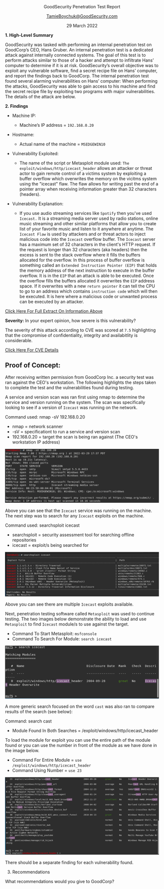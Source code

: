 <div align="center">GoodSecurity Penetration Test Report

TamieBoychuk@GoodSecurity.com

29 March 2022



<div align="left">

**1.	High-Level Summary**

GoodSecurity was tasked with performing an internal penetration test on GoodCorp’s CEO, Hans Gruber. An internal penetration test is a dedicated attack against internally connected systems. The goal of this test is to perform attacks similar to those of a hacker and attempt to infiltrate Hans’ computer to determine if it is at risk. GoodSecurity’s overall objective was to exploit any vulnerable software, find a secret recipe file on Hans’ computer, and report the findings back to GoodCorp.
The internal penetration test found several alarming vulnerabilities on Hans’ computer: When performing the attacks, GoodSecurity was able to gain access to his machine and find the secret recipe file by exploiting two programs with major vulnerabilities. The details of the attack are below.

  
**2.	Findings**

* Machine IP:
  
  - Machine’s IP address = `192.168.0.20`
  
* Hostname:

  - Actual name of the machine = `MSEDGEWIN10`

* Vulnerability Exploited:

  - The name of the script or Metasploit module used: `The exploit/windows/http/icecast_header` allows an attacker or threat actor to gain remote control of a victims system by exploiting a buffer overflow which overwrites the memory on the vicitms system using the "icecast" flaw.  The flaw allows for writing past the end of a pointer array when receiving information greater than 32 characters (headers).

* Vulnerability Explanation:

  -  If you use audio streaming services like `Spotify` then you've used `Icecast.` It is a streaming media server used by radio stations, online music streaming and other similar platforms that allow you to create list of your favorite music and listen to it anywhere at anytime.  The `Icecast Flaw` is used by attackers and or threat actors to inject malicious code into the `Icecast` overflow buffer.  The `Icecast` server has a maximum set of 32 characters in the client's HTTP request.  If the request is longer than 32 characters (aka headers) then the excess is sent to the stack overflow where it fills the buffers allocated for the overflow.  In this process of buffer overflow is something called an `Extended Instruction Pointer (EIP)` that holds the memory address of the next instruction to execute in the buffer overflow.  It is in the `EIP` that an attack is able to be executed.  Once the overflow fills the buffers allocated it overwrites the `EIP` address space.  If it overwrites with a new `return pointer` it can tell the CPU to go to an address which contains `instruction code` which will then be executed.  It is here where a malicious code or unwanted process can be executed by an attacker.
  
[Click Here For Full Extract On Information Above](https://www.giac.org/paper/gcih/687/remote-exploitation-icecast-201-server/106910)
  

**Severity:**
In your expert opinion, how severe is this vulnerability?
  
The severity of this attack according to CVE was scored at `7.5` highlighting that the compromise of confidentiality, integrity and availabitlity is considerable.
  
[Click Here For CVE Details](https://www.cvedetails.com/cve/CVE-2004-1561/)

## Proof of Concept:

After receiving written permission from GoodCorp Inc. a security test was ran against the CEO's workstation.  The following highlights the steps taken to complete the test and the vulnerabilities found during testing.
  
A service and version scan was ran first using nmap to determine the service and version running on the system.  The scan was specifically looking to see if a version of `Icecast` was running on the network.
  
Command used: nmap -sV 192.168.0.20
  -  nmap = network scanner
  -  -sV = specificationt to run a service and version scan
  -  192.168.0.20 = target the scan is being ran against (The CEO's workstation IP address)
  
![TODO](https://github.com/Tamie13/Penetration-Testing-Week-2/blob/main/Unit%2017%20Illustrations/Service%20and%20Version%20Scan.png)
  
  
Above you can see that the `Icecast` service was running on the machine.  The next step was to search for any `Icecast` exploits on the machine.

Command used: searchsploit icecast
  
  -  searchsploit = security assessment tool for searching offline repositories
  -  icecast = exploit/s being searched for
  
![TODO](https://github.com/Tamie13/Penetration-Testing-Week-2/blob/main/Unit%2017%20Illustrations/Searchsploit%20Icecast.png)
  
Above you can see there are multiple `Icecast` exploits available. 
  
Next, penetration testing software called `Metasploit` was used to continue testing. The two images below demonstrate the ability to load and use `Metasploit` to find `Icecast` module/s to use against the target.
  
*  Command To Start Metasploit:  `msfconsole`
*  Command To Search For Module:  `search icecast`  

![TODO](https://github.com/Tamie13/Penetration-Testing-Week-2/blob/main/Unit%2017%20Illustrations/Find%20Icecast%20Module.png)
  
A more generic search focused on the word `cast` was also ran to compare results of the search (see below):
  
Command: search cast

  -  Module Found In Both Searches = /exploit/windows/http/icecast_header
  
To load the module for exploit you can use the entire path of the module found or you can use the number in front of the module as we have done in the image below.
  
  -  Command For Entire Module = `use /exploit/windows/http/icecast_header` 
  -  Command Using Number = `use 23`
  
  
![TODO](https://github.com/Tamie13/Penetration-Testing-Week-2/blob/main/Unit%2017%20Illustrations/Generic%20search%20for%20'cast'.png)
  


There should be a separate finding for each vulnerability found.









3.	Recommendations

What recommendations would you give to GoodCorp?


